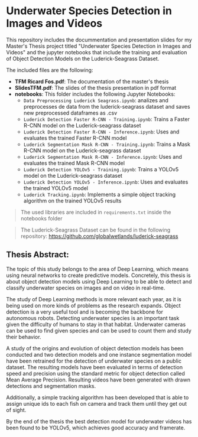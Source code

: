 # Underwater Species Detection in Images and Videos

This repository includes the docummentation and presentation slides for my Master's Thesis project titled "Underwater Species Detection in Images and Videos" and the jupyter notebooks that include the training and evaluation of Object Detection Models on the Luderick-Seagrass Dataset.

The included files are the following:
* <b>TFM Ricard Fos.pdf</b>: The documentation of the master's thesis
* <b>SlidesTFM.pdf</b>: The slides of the thesis presentation in pdf format
* <b>notebooks</b>: This folder includes the following Jupyter Notebooks:
  * `Data Preprocessing Luderick Seagrass.ipynb`: analizes and preprocesses de data from the luderick-seagrass dataset and saves new preprocessed dataframes as .csv
  * `Luderick Detection Faster R-CNN - Training.ipynb`: Trains a Faster R-CNN model on the Luderick-seagrass dataset
  * `Luderick Detection Faster R-CNN - Inference.ipynb`: Uses and evaluates the trained Faster R-CNN model
  * `Luderick Segmentation Mask R-CNN - Training.ipynb`: Trains a Mask R-CNN model on the Luderick-seagrass dataset
  * `Luderick Segmentation Mask R-CNN - Inference.ipynb`: Uses and evaluates the trained Mask R-CNN model
  * `Luderick Detection YOLOv5 - Training.ipynb`: Trains a YOLOv5 model on the Luderick-seagrass dataset
  * `Luderick Detection YOLOv5 - Inference.ipynb`: Uses and evaluates the trained YOLOv5 model
  * `Luderick Tracking.ipynb`: Implements a simple object tracking algorithm on the trained YOLOv5 results

>The used libraries are included in `requirements.txt` inside the notebooks folder

>The Luderick-Seagrass Dataset can be found in the following repository:
https://github.com/globalwetlands/luderick-seagrass



## Thesis Abstract:

The topic of this study belongs to the area of Deep Learning, which means using neural networks to create predictive models. Concretely, this thesis is about object detection models using Deep Learning to be able to detect and classify underwater species on images and on video in real-time.

The study of Deep Learning methods is more relevant each year, as it is being used on more kinds of problems as the research expands. Object detection is a very useful tool and is becoming the backbone for autonomous robots. Detecting underwater species is an important task given the difficulty of humans to stay in that habitat. Underwater cameras can be used to find given species and can be used to count them and study their behavior.

A study of the origins and evolution of object detection models has been conducted and two detection models and one instance segmentation model have been retrained for the detection of underwater species on a public dataset.  The resulting models have been evaluated in terms of detection speed and precision using the standard metric for object detection called Mean Average Precision. Resulting videos have been generated with drawn detections and segmentation masks. 

Additionally, a simple tracking algorithm has been developed that is able to assign unique ids to each fish on camera and track them until they get out of sight. 

By the end of the thesis the best detection model for underwater videos has been found to be YOLOv5, which achieves good accuracy and framerate.
